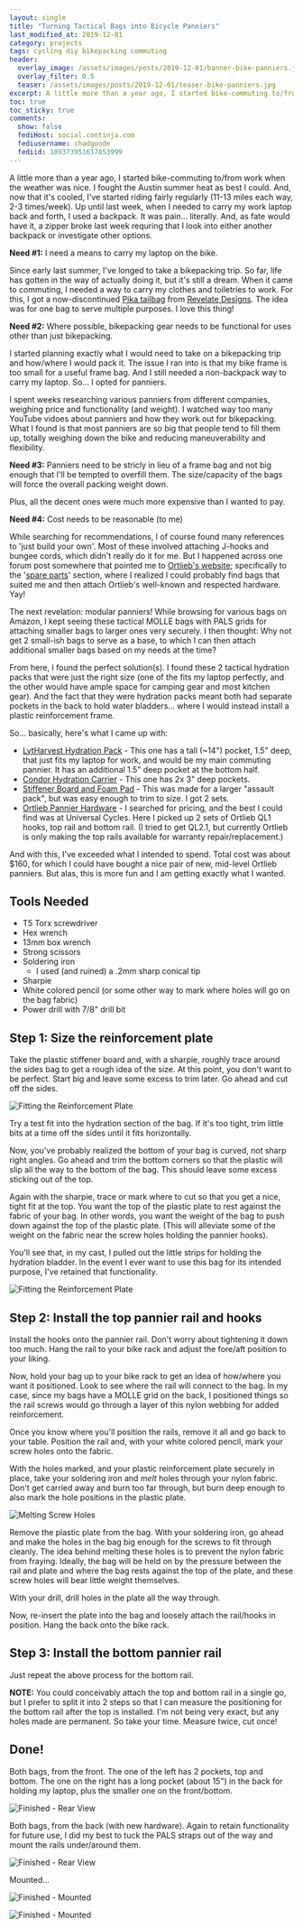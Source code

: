 ```yaml
---
layout: single
title: "Turning Tactical Bags into Bicycle Panniers"
last_modified_at: 2019-12-01
category: projects
tags: cycling diy bikepacking commuting
header:
  overlay_image: /assets/images/posts/2019-12-01/banner-bike-panniers.jpg
  overlay_filter: 0.5
  teaser: /assets/images/posts/2019-12-01/teaser-bike-panniers.jpg
excerpt: A little more than a year ago, I started bike-commuting to/from work when the weather was nice. I also wanted to start bikepacking. I needed some panniers.
toc: true
toc_sticky: true
comments:
  show: false
  fediHost: social.continja.com
  fediusername: chadgoode
  fediid: 109373951617853999
---
```

A little more than a year ago, I started bike-commuting to/from work when the weather was nice. I fought the Austin summer heat as best I could. And, now that it's cooled, I've started riding fairly regularly (11-13 miles each way, 2-3 times/week). Up until last week, when I needed to carry my work laptop back and forth, I used a backpack. It was pain... literally. And, as fate would have it, a zipper broke last week requring that I look into either another backpack or investigate other options.

**Need #1:** I need a means to carry my laptop on the bike.

Since early last summer, I've longed to take a bikepacking trip. So far, life has gotten in the way of actually doing it, but it's still a dream. When it came to commuting, I needed a way to carry my clothes and toiletries to work. For this, I got a now-discontinued <a href="https://www.rei.com/product/877027/revelate-designs-pika-saddle-pack" target="_new">Pika tailbag</a> from <a href="https://revelatedesigns.com" target="_new">Revelate Designs</a>. The idea was for one bag to serve multiple purposes. I love this thing!

**Need #2:** Where possible, bikepacking gear needs to be functional for uses other than just bikepacking.

I started planning exactly what I would need to take on a bikepacking trip and how/where I would pack it. The issue I ran into is that my bike frame is too small for a useful frame bag. And I still needed a non-backpack way to carry my laptop. So... I opted for panniers.

I spent weeks researching various panniers from different companies, weighing price and functionality (and weight). I watched way too many YouTube vidoes about panniers and how they work out for bikepacking. What I found is that most panniers are so big that people tend to fill them up, totally weighing down the bike and reducing maneuverability and flexibility. 

**Need #3:** Panniers need to be stricly in lieu of a frame bag and not big enough that I'll be tempted to overfill them. The size/capacity of the bags will force the overall packing weight down.

Plus, all the decent ones were much more expensive than I wanted to pay.

**Need #4:** Cost needs to be reasonable (to me)

While searching for recommendations, I of course found many references to 'just build your own'. Most of these involved attaching J-hooks and bungee cords, which didn't really do it for me. But I happened across one forum post somewhere that pointed me to <a href="https://www.ortlieb.com/" target="_new">Ortlieb's website</a>; specifically to the '<a href="https://www.ortlieb.com/usa_en/products/accessories/spare-parts" target="_new">spare parts</a>' section, where I realized I could probably find bags that suited me and then attach Ortlieb's well-known and respected hardware. Yay!

The next revelation: modular panniers! While browsing for various bags on Amazon, I kept seeing these tactical MOLLE bags with PALS grids for attaching smaller bags to larger ones very securely. I then thought: Why not get 2 small-ish bags to serve as a base, to which I can then attach additional smaller bags based on my needs at the time? 

From here, I found the perfect solution(s). I found these 2 tactical hydration packs that were just the right size (one of the fits my laptop perfectly, and the other would have ample space for camping gear and most kitchen gear). And the fact that they were hydration packs meant both had separate pockets in the back to hold water bladders... where I would instead install a plastic reinforcement frame.

So... basically, here's what I came up with:

* <a href="https://www.amazon.com/gp/product/B07J1N751K/ref=ppx_yo_dt_b_asin_title_o05_s00?ie=UTF8&psc=1" target="_new">LytHarvest Hydration Pack</a> - This one has a tall (~14") pocket, 1.5" deep, that just fits my laptop for work, and would be my main commuting pannier. It has an additional 1.5" deep pocket at the bottom half.
* <a href="https://www.amazon.com/gp/product/B0061G5INQ/ref=ppx_yo_dt_b_asin_title_o04_s00?ie=UTF8&psc=1" target="_new">Condor Hydration Carrier</a> - This one has 2x 3" deep pockets.
* <a href="https://www.amazon.com/gp/product/B01G9BW9MK/ref=ppx_yo_dt_b_asin_title_o03_s00?ie=UTF8&psc=1" target="_new">Stiffener Board and Foam Pad</a> - This was made for a larger "assault pack", but was easy enough to trim to size. I got 2 sets.
* <a href="https://www.universalcycles.com/search.php?q=ortlieb" target="_new">Ortlieb Pannier Hardware</a> - I searched for pricing, and the best I could find was at Universal Cycles. Here I picked up 2 sets of Ortlieb QL1 hooks, top rail and bottom rail. (I tried to get QL2.1, but currently Ortlieb is only making the top rails available for warranty repair/replacement.)

And with this, I've exceeded what I intended to spend. Total cost was about $160, for which I could have bought a nice pair of new, mid-level Ortlieb panniers. But alas, this is more fun and I am getting exactly what I wanted.

## Tools Needed

* T5 Torx screwdriver
* Hex wrench
* 13mm box wrench
* Strong scissors
* Soldering iron
    - I used (and ruined) a .2mm sharp conical tip
* Sharpie
* White colored pencil (or some other way to mark where holes will go on the bag fabric)
* Power drill with 7/8" drill bit

## Step 1: Size the reinforcement plate

Take the plastic stiffener board and, with a sharpie, roughly trace around the sides bag to get a rough idea of the size. At this point, you don't want to be perfect. Start big and leave some excess to trim later. Go ahead and cut off the sides.

<span style="align: center">![Fitting the Reinforcement Plate](/assets/images/posts/2019-12-01/fitting-reinforcement-plate.jpg "Size and cut the reinforcement plate")</span>

Try a test fit into the hydration section of the bag. If it's too tight, trim little bits at a time off the sides until it fits horizontally. 

Now, you've probably realized the bottom of your bag is curved, not sharp right angles. Go ahead and trim the bottom corners so that the plastic will slip all the way to the bottom of the bag. This should leave some excess sticking out of the top. 

Again with the sharpie, trace or mark where to cut so that you get a nice, tight fit at the top. You want the top of the plastic plate to rest against the fabric of your bag. In other words, you want the weight of the bag to push down against the top of the plastic plate. (This will alleviate some of the weight on the fabric near the screw holes holding the pannier hooks).

You'll see that, in my cast, I pulled out the little strips for holding the hydration bladder. In the event I ever want to use this bag for its intended purpose, I've retained that functionality.

![Fitting the Reinforcement Plate](/assets/images/posts/2019-12-01/fitting-reinforcement-plate2.jpg "Test-fitting the plate in the bag")

## Step 2: Install the top pannier rail and hooks

Install the hooks onto the pannier rail. Don't worry about tightening it down too much. Hang the rail to your bike rack and adjust the fore/aft position to your liking.

Now, hold your bag up to your bike rack to get an idea of how/where you want it positioned.  Look to see where the rail will connect to the bag. In my case, since my bags have a MOLLE grid on the back, I positioned things so the rail screws would go through a layer of this nylon webbing for added reinforcement. 

Once you know where you'll position the rails, remove it all and go back to your table. Position the rail and, with your white colored pencil, mark your screw holes onto the fabric.

With the holes marked, and your plastic reinforcement plate securely in place, take your soldering iron and *melt* holes through your nylon fabric. Don't get carried away and burn too far through, but burn deep enough to also mark the hole positions in the plastic plate.

![Melting Screw Holes](/assets/images/posts/2019-12-01/melting-screw-holes-soldering-iron.jpg "Melting holes with soldering iron")

Remove the plastic plate from the bag. With your soldering iron, go ahead and make the holes in the bag big enough for the screws to fit through cleanly. The idea behind melting these holes is to prevent the nylon fabric from fraying. Ideally, the bag will be held on by the pressure between the rail and plate and where the bag rests against the top of the plate, and these screw holes will bear little weight themselves. 

With your drill, drill holes in the plate all the way through.

Now, re-insert the plate into the bag and loosely attach the rail/hooks in position. Hang the back onto the bike rack.

## Step 3: Install the bottom pannier rail

Just repeat the above process for the bottom rail.

**NOTE:** You could conceivably attach the top and bottom rail in a single go, but I prefer to split it into 2 steps so that I can measure the positioning for the bottom rail after the top is installed. I'm not being very exact, but any holes made are permanent. So take your time. Measure twice, cut once!

## Done!

Both bags, from the front. The one of the left has 2 pockets, top and bottom. The one on the right has a long pocket (about 15") in the back for holding my laptop, plus the smaller one on the front/bottom.

![Finished - Rear View](/assets/images/posts/2019-12-01/finished-panniers-front.jpg)

Both bags, from the back (with new hardware). Again to retain functionality for future use, I did my best to tuck the PALS straps out of the way and mount the rails under/around them. 

![Finished - Rear View](/assets/images/posts/2019-12-01/finished-panniers-back.jpg)

Mounted...

![Finished - Mounted](/assets/images/posts/2019-12-01/finished-pannier-mounted2.jpg)

![Finished - Mounted](/assets/images/posts/2019-12-01/finished-pannier-mounted-wide.jpg)